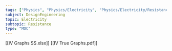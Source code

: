 ```yaml
---
tags: ["Physics", "Physics/Electricity", "Physics/Electricity/Resistance"]
subject: DesignEngineering
topic: Electricity
subtopic: Resistance
type: "MOC"
---
```


[[IV Graphs SS.xlsx]]
[[IV True Graphs.pdf]]